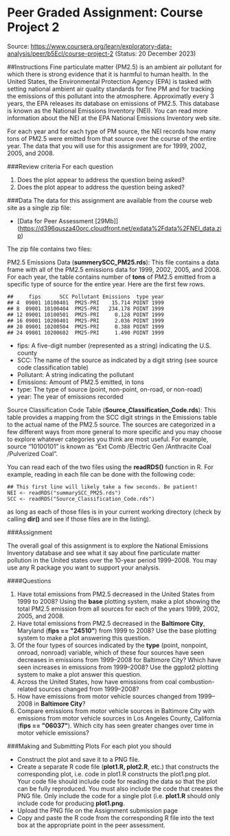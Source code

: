 # Peer Graded Assignment: Course Project 2
Source: https://www.coursera.org/learn/exploratory-data-analysis/peer/b5Ecl/course-project-2 (Status: 20 December 2023)

##Instructions
Fine particulate matter (PM2.5) is an ambient air pollutant for which there is strong evidence that it is harmful to human health. In the United States, the Environmental Protection Agency (EPA) is tasked with setting national ambient air quality standards for fine PM and for tracking the emissions of this pollutant into the atmosphere. Approximatly every 3 years, the EPA releases its database on emissions of PM2.5. This database is known as the National Emissions Inventory (NEI). You can read more information about the NEI at the EPA National Emissions Inventory web site.

For each year and for each type of PM source, the NEI records how many tons of PM2.5 were emitted from that source over the course of the entire year. The data that you will use for this assignment are for 1999, 2002, 2005, and 2008.

###Review criteria
For each question

1. Does the plot appear to address the question being asked?
2. Does the plot appear to address the question being asked?

###Data
The data for this assignment are available from the course web site as a single zip file:

* [Data for Peer Assessment [29Mb]] (https://d396qusza40orc.cloudfront.net/exdata%2Fdata%2FNEI_data.zip)

The zip file contains two files:

PM2.5 Emissions Data (__summerySCC_PM25.rds__): This file contains a data frame with all of the PM2.5 emissions data for 1999, 2002, 2005, and 2008. For each year, the table contains number of __tons__ of PM2.5 emitted from a specific type of source for the entire year. Here are the first few rows.

~~~
##     fips      SCC Pollutant Emissions  type year
## 4  09001 10100401  PM25-PRI    15.714 POINT 1999
## 8  09001 10100404  PM25-PRI   234.178 POINT 1999
## 12 09001 10100501  PM25-PRI     0.128 POINT 1999
## 16 09001 10200401  PM25-PRI     2.036 POINT 1999
## 20 09001 10200504  PM25-PRI     0.388 POINT 1999
## 24 09001 10200602  PM25-PRI     1.490 POINT 1999
~~~

* fips: A five-digit number (represented as a string) indicating the U.S. county
* SCC: The name of the source as indicated by a digit string (see source code classification table)
* Pollutant: A string indicating the pollutant
* Emissions: Amount of PM2.5 emitted, in tons
* type: The type of source (point, non-point, on-road, or non-road)
* year: The year of emissions recorded

Source Classification Code Table (__Source_Classification_Code.rds__): This table provides a mapping from the SCC digit strings in the Emissions table to the actual name of the PM2.5 source. The sources are categorized in a few different ways from more general to more specific and you may choose to explore whatever categories you think are most useful. For example, source “10100101” is known as “Ext Comb /Electric Gen /Anthracite Coal /Pulverized Coal”.

You can read each of the two files using the __readRDS()__ function in R. For example, reading in each file can be done with the following code:

~~~
## This first line will likely take a few seconds. Be patient!
NEI <- readRDS("summarySCC_PM25.rds")
SCC <- readRDS("Source_Classification_Code.rds")
~~~

as long as each of those files is in your current working directory (check by calling __dir()__ and see if those files are in the listing).

###Assignment

The overall goal of this assignment is to explore the National Emissions Inventory database and see what it say about fine particulate matter pollution in the United states over the 10-year period 1999–2008. You may use any R package you want to support your analysis.

####Questions

1. Have total emissions from PM2.5 decreased in the United States from 1999 to 2008? Using the __base__ plotting system, make a plot showing the total PM2.5 emission from all sources for each of the years 1999, 2002, 2005, and 2008.
2. Have total emissions from PM2.5 decreased in the __Baltimore City__, Maryland (__fips == "24510"__) from 1999 to 2008? Use the base plotting system to make a plot answering this question.
3. Of the four types of sources indicated by the __type__ (point, nonpoint, onroad, nonroad) variable, which of these four sources have seen decreases in emissions from 1999–2008 for Baltimore City? Which have seen increases in emissions from 1999–2008? Use the ggplot2 plotting system to make a plot answer this question.
4. Across the United States, how have emissions from coal combustion-related sources changed from 1999–2008?
5. How have emissions from motor vehicle sources changed from 1999–2008 in __Baltimore City__?
6. Compare emissions from motor vehicle sources in Baltimore City with emissions from motor vehicle sources in Los Angeles County, California (__fips == "06037"__).  Which city has seen greater changes over time in motor vehicle emissions?

###Making and Submitting Plots
For each plot you should

* Construct the plot and save it to a PNG file.
* Create a separate R code file (__plot1.R, plot2.R__, etc.) that constructs the corresponding plot, i.e. code in plot1.R constructs the plot1.png plot. Your code file should include code for reading the data so that the plot can be fully reproduced. You must also include the code that creates the PNG file. Only include the code for a single plot (i.e. __plot1.R__ should only include code for producing __plot1.png__.
* Upload the PNG file on the Assignment submission page
* Copy and paste the R code from the corresponding R file into the text box at the appropriate point in the peer assessment.
